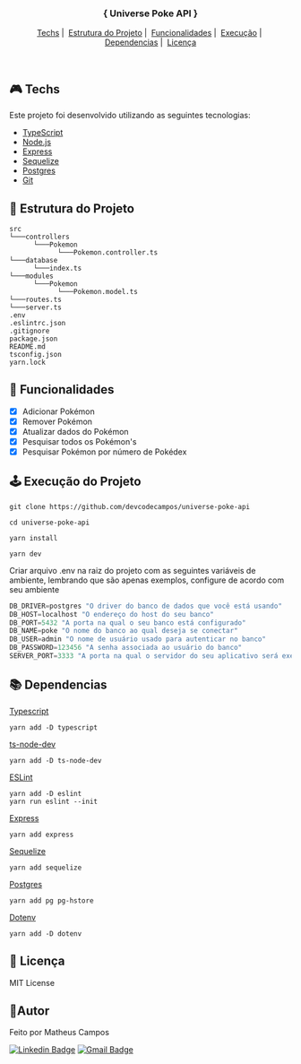 <h3 align="center">{ Universe Poke API }</h1>

<p align="center">
  <a href="#techs">Techs</a>&nbsp;|&nbsp;
  <a href="#estrutura">Estrutura do Projeto</a>&nbsp;|&nbsp;
  <a href="#funcionalidades">Funcionalidades</a>&nbsp;|&nbsp;
  <a href="#execucao">Execução</a>&nbsp;|&nbsp;
  <a href="#dependencias">Dependencias</a>&nbsp;|&nbsp;
  <a href="#license">Licença</a>
</p>
<br>

## 🎮 Techs <a name="techs"></a>
Este projeto foi desenvolvido utilizando as seguintes tecnologias:
- [TypeScript](https://www.typescriptlang.org/)
- [Node.js](https://nodejs.org/pt-br)
- [Express](https://expressjs.com/)
- [Sequelize](https://sequelize.org/)
- [Postgres](https://www.postgresql.org/)
- [Git](https://git-scm.com/)

## 🧱 Estrutura do Projeto <a name="estrutura"></a>
```
src      
└───controllers
      └───Pokemon
            └───Pokemon.controller.ts
└───database
      └───index.ts
└───modules
      └───Pokemon      
            └───Pokemon.model.ts         
└───routes.ts
└───server.ts
.env
.eslintrc.json
.gitignore
package.json
README.md
tsconfig.json
yarn.lock
```

## 🚩 Funcionalidades <a name="funcionalidades"></a>
- [X] Adicionar Pokémon
- [X] Remover Pokémon
- [X] Atualizar dados do Pokémon
- [X] Pesquisar todos os Pokémon's
- [X] Pesquisar Pokémon por número de Pokédex

## 🕹️ Execução do Projeto <a name="execucao"></a>
``` 
git clone https://github.com/devcodecampos/universe-poke-api

cd universe-poke-api

yarn install

yarn dev
```

Criar arquivo .env na raiz do projeto com as seguintes variáveis de ambiente, lembrando que são apenas exemplos, configure de acordo com seu ambiente
```ts
DB_DRIVER=postgres "O driver do banco de dados que você está usando"
DB_HOST=localhost "O endereço do host do seu banco"
DB_PORT=5432 "A porta na qual o seu banco está configurado"
DB_NAME=poke "O nome do banco ao qual deseja se conectar"
DB_USER=admin "O nome de usuário usado para autenticar no banco"
DB_PASSWORD=123456 "A senha associada ao usuário do banco"
SERVER_PORT=3333 "A porta na qual o servidor do seu aplicativo será executado"
```

## 📚 Dependencias <a name="dependencias"></a>
[Typescript](https://www.typescriptlang.org/download)
```
yarn add -D typescript
```
[ts-node-dev](https://www.npmjs.com/package/ts-node-dev)
```
yarn add -D ts-node-dev
```
[ESLint](https://eslint.org/docs/latest/use/getting-started)
```
yarn add -D eslint
yarn run eslint --init
```
[Express](https://expressjs.com/)
```
yarn add express
```
[Sequelize](https://sequelize.org/)
```
yarn add sequelize
```
[Postgres](https://www.postgresql.org/)
```
yarn add pg pg-hstore
```
[Dotenv](https://www.npmjs.com/package/dotenv)
```
yarn add -D dotenv
```

## 📝 Licença <a name="license"></a>
MIT License

## 🤖Autor 
Feito por Matheus Campos

[![Linkedin Badge](https://img.shields.io/badge/-devcodecampos-blue?style=flat-square&logo=Linkedin&logoColor=white&link=https://www.linkedin.com/in/devcodecampos/)](https://www.linkedin.com/in/devcodecampos/) 
[![Gmail Badge](https://img.shields.io/badge/-devcodecampos-c14438?style=flat-square&logo=Gmail&logoColor=white&link=mailto:devcodecampos@gmail.com)](mailto:devcodecampos@gmail.com)